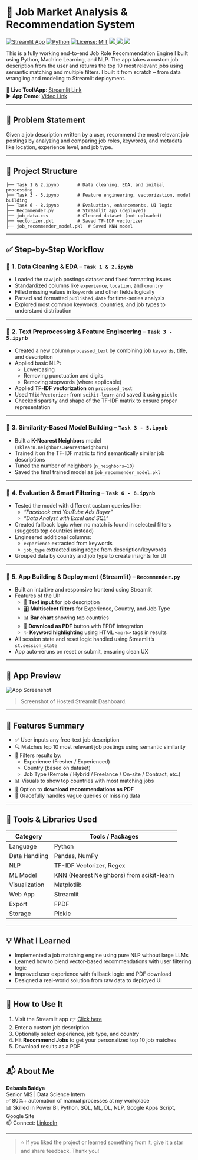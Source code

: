 # 💼 Job Market Analysis & Recommendation System

[![Streamlit App](https://img.shields.io/badge/Live%20App-Streamlit-brightgreen?logo=streamlit)](https://debasis-baidya-job-recommendation-engine-project-8.streamlit.app/)
[![Python](https://img.shields.io/badge/Python-3.10-blue.svg)](https://www.python.org/)
[![License: MIT](https://img.shields.io/badge/License-MIT-yellow.svg)](LICENSE)
  <a href="https://www.linkedin.com/in/debasisbaidya" target="_blank">
    <img src="https://img.shields.io/badge/LinkedIn-Connect-blue?logo=linkedin&logoColor=white&style=flat" />
  </a>
  <a href="mailto:speak2debasis@gmail.com">
    <img src="https://img.shields.io/badge/Gmail-Mail_Me-red?logo=gmail&logoColor=white&style=flat" />
  </a>
  <a href="https://api.whatsapp.com/send?phone=918013316086&text=Hi%20Debasis!">
    <img src="https://img.shields.io/badge/WhatsApp-Chat-green?logo=whatsapp&logoColor=white&style=flat" />
  </a>

This is a fully working end-to-end Job Role Recommendation Engine I built using Python, Machine Learning, and NLP. The app takes a custom job description from the user and returns the top 10 most relevant jobs using semantic matching and multiple filters. I built it from scratch – from data wrangling and modeling to Streamlit deployment.

🔗 **Live Tool/App**: [Streamlit Link](https://debasis-baidya-job-recommendation-engine-project-8.streamlit.app/)  
▶️ **App Demo**: [Video Link](https://youtu.be/Sr9g2UNLS5g)

---

## 🧠 Problem Statement

Given a job description written by a user, recommend the most relevant job postings by analyzing and comparing job roles, keywords, and metadata like location, experience level, and job type.

---

## 📂 Project Structure

```
├── Task 1 & 2.ipynb       # Data cleaning, EDA, and initial processing
├── Task 3 - 5.ipynb       # Feature engineering, vectorization, model building
├── Task 6 - 8.ipynb       # Evaluation, enhancements, UI logic
├── Recommender.py         # Streamlit app (deployed)
├── job_data.csv           # Cleaned dataset (not uploaded)
├── vectorizer.pkl         # Saved TF-IDF vectorizer
├── job_recommender_model.pkl  # Saved KNN model
```

---

## ✅ Step-by-Step Workflow

### 🔹 **1. Data Cleaning & EDA** – `Task 1 & 2.ipynb`
- Loaded the raw job postings dataset and fixed formatting issues
- Standardized columns like `experience`, `location`, and `country`
- Filled missing values in `keywords` and other fields logically
- Parsed and formatted `published_date` for time-series analysis
- Explored most common keywords, countries, and job types to understand distribution

---

### 🔹 **2. Text Preprocessing & Feature Engineering** – `Task 3 - 5.ipynb`
- Created a new column `processed_text` by combining job `keywords`, title, and description
- Applied basic NLP:
  - Lowercasing
  - Removing punctuation and digits
  - Removing stopwords (where applicable)
- Applied **TF-IDF vectorization** on `processed_text`
- Used `TfidfVectorizer` from `scikit-learn` and saved it using `pickle`
- Checked sparsity and shape of the TF-IDF matrix to ensure proper representation

---

### 🔹 **3. Similarity-Based Model Building** – `Task 3 - 5.ipynb`
- Built a **K-Nearest Neighbors** model (`sklearn.neighbors.NearestNeighbors`)
- Trained it on the TF-IDF matrix to find semantically similar job descriptions
- Tuned the number of neighbors (`n_neighbors=10`)
- Saved the final trained model as `job_recommender_model.pkl`

---

### 🔹 **4. Evaluation & Smart Filtering** – `Task 6 - 8.ipynb`
- Tested the model with different custom queries like:
  - *“Facebook and YouTube Ads Buyer”*
  - *“Data Analyst with Excel and SQL”*
- Created fallback logic when no match is found in selected filters (suggests top countries instead)
- Engineered additional columns:
  - `experience` extracted from keywords
  - `job_type` extracted using regex from description/keywords
- Grouped data by country and job type to create insights for UI

---

### 🔹 **5. App Building & Deployment (Streamlit)** – `Recommender.py`
- Built an intuitive and responsive frontend using Streamlit
- Features of the UI:
  - 🔎 **Text input** for job description
  - 🎛 **Multiselect filters** for Experience, Country, and Job Type
  - 📊 **Bar chart** showing top countries
  - 📄 **Download as PDF** button with FPDF integration
  - ✨ **Keyword highlighting** using HTML `<mark>` tags in results
- All session state and reset logic handled using Streamlit’s `st.session_state`
- App auto-reruns on reset or submit, ensuring clean UX

---

## 📸 App Preview

![App Screenshot](app_screenshot.png)

> Screenshot of Hosted Streamlit Dashboard.

---

## 🌟 Features Summary

- ✅ User inputs any free-text job description
- 🔍 Matches top 10 most relevant job postings using semantic similarity
- 🎯 Filters results by:
  - Experience (Fresher / Experienced)
  - Country (based on dataset)
  - Job Type (Remote / Hybrid / Freelance / On-site / Contract, etc.)
- 📊 Visuals to show top countries with most matching jobs
- 📄 Option to **download recommendations as PDF**
- 🚫 Gracefully handles vague queries or missing data

---

## 🧰 Tools & Libraries Used

| Category         | Tools / Packages                               |
|------------------|------------------------------------------------|
| Language         | Python                                          |
| Data Handling    | Pandas, NumPy                                   |
| NLP              | TF-IDF Vectorizer, Regex                        |
| ML Model         | KNN (Nearest Neighbors) from scikit-learn       |
| Visualization    | Matplotlib                                      |
| Web App          | Streamlit                                       |
| Export           | FPDF                                            |
| Storage          | Pickle                                          |

---

## 💡 What I Learned

- Implemented a job matching engine using pure NLP without large LLMs
- Learned how to blend vector-based recommendations with user filtering logic
- Improved user experience with fallback logic and PDF download
- Designed a real-world solution from raw data to deployed UI

---

## 🚀 How to Use It

1. Visit the Streamlit app 👉 [Click here](https://debasis-baidya-job-recommendation-engine-project-8.streamlit.app/)
2. Enter a custom job description
3. Optionally select experience, job type, and country
4. Hit **Recommend Jobs** to get your personalized top 10 job matches
5. Download results as a PDF

---

## 📬 About Me

**Debasis Baidya**  
Senior MIS | Data Science Intern  
✅ 80%+ automation of manual processes at my workplace  
📊 Skilled in Power BI, Python, SQL, ML, DL, NLP, Google Apps Script, Google Site  
📫 Connect: [LinkedIn](https://www.linkedin.com/in/debasisbaidya)

---

> ⭐ If you liked the project or learned something from it, give it a star and share feedback. Thank you!
